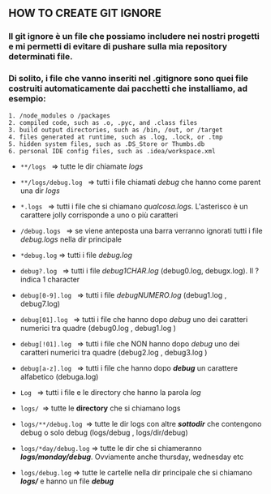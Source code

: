 ## HOW TO CREATE GIT IGNORE
### Il git ignore è un file che possiamo includere nei nostri progetti e mi permetti di evitare di pushare sulla mia repository determinati file.
### Di solito, i file che vanno inseriti nel .gitignore sono quei file costruiti automaticamente dai pacchetti che installiamo, ad esempio:
    1. /node_modules o /packages
    2. compiled code, such as .o, .pyc, and .class files
    3. build output directories, such as /bin, /out, or /target
    4. files generated at runtime, such as .log, .lock, or .tmp
    5. hidden system files, such as .DS_Store or Thumbs.db
    6. personal IDE config files, such as .idea/workspace.xml

+ ```**/logs ``` => tutte le dir chiamate *logs*

+ ```**/logs/debug.log ``` => tutti i file chiamati *debug* che hanno come parent una dir *logs*

+ ```*.logs ``` => tutti i file che si chiamano *qualcosa.logs*. L'asterisco è un carattere jolly corrisponde a uno o più caratteri

+ ```/debug.logs ``` => se viene anteposta una barra verranno ignorati tutti i file *debug.logs* nella dir principale

+ ```*debug.log``` => tutti i file *debug.log*

+ ```debug?.log ``` => tutti i file *debug1CHAR.log* (debug0.log, debugx.log). Il ? indica 1 character

+ ```debug[0-9].log ``` => tutti i file *debugNUMERO.log* (debug1.log , debug7.log)

+ ```debug[01].log ``` => tutti i file che hanno dopo *debug* uno dei caratteri numerici tra quadre (debug0.log , debug1.log )

+ ```debug[!01].log ``` => tutti i file che NON hanno dopo *debug* uno dei caratteri numerici tra quadre (debug2.log , debug3.log )

+ ```debug[a-z].log ``` => tutti i file che hanno dopo ***debug*** un carattere alfabetico (debuga.log)

+ ```Log ``` => tutti i file e le directory che hanno la parola *log*

+ ```logs/ ```=> tutte le **directory** che si chiamano logs

+ ```logs/**/debug.log ```=> tutte le dir logs con altre ***sottodir*** che contengono debug o solo debug (logs/debug , logs/dir/debug) 

+ ``` logs/*day/debug.log ``` => tutte le dir che si chiameranno ***logs/monday/debug***. Ovviamente anche thursday, wednesday etc

+ ``` logs/debug.log ``` => tutte le cartelle nella dir principale che si chiamano ***logs/*** e hanno un file ***debug***













